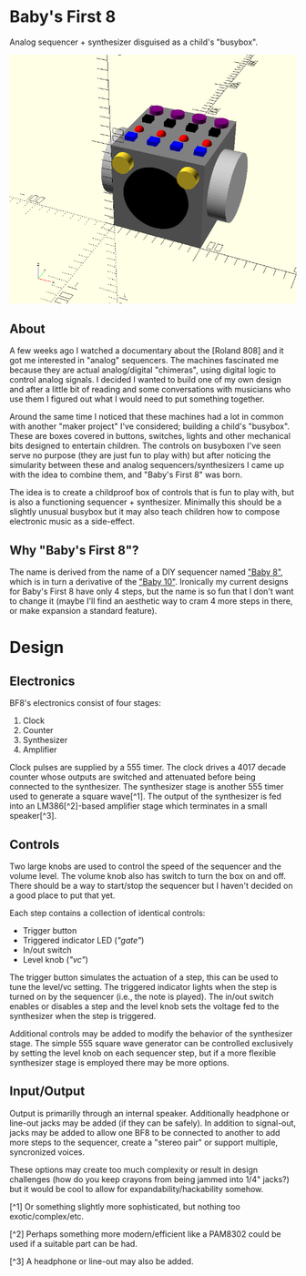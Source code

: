 # Baby's First 8

Analog sequencer + synthesizer disguised as a child's "busybox".

![first draft render](images/rough_render.png)

## About

A few weeks ago I watched a documentary about the [Roland 808] and it got me interested in "analog" sequencers.  The machines fascinated me because they are actual analog/digital "chimeras", using digital logic to control analog signals.  I decided I wanted to build one of my own design and after a little bit of reading and some conversations with musicians who use them I figured out what I would need to put something together.

Around the same time I noticed that these machines had a lot in common with another "maker project" I've considered; building a child's "busybox".  These are boxes covered in buttons, switches, lights and other mechanical bits designed to entertain children.  The controls on busyboxen I've seen serve no purpose (they are just fun to play with) but after noticing the simularity between these and analog sequencers/synthesizers I came up with the idea to combine them, and "Baby's First 8" was born.

The idea is to create a childproof box of controls that is fun to play with, but is also a functioning sequencer + synthesizer.  Minimally this should be a slightly unusual busybox but it may also teach children how to compose electronic music as a side-effect.  

## Why "Baby's First 8"?

The name is derived from the name of a DIY sequencer named ["Baby 8"](https://www.etsy.com/listing/468917092/baby-8-step-sequencer-electronic-project), which is in turn a derivative of the ["Baby 10"](http://www.midiwall.com/gear/babyseq/).  Ironically my current designs for Baby's First 8 have only 4 steps, but the name is so fun that I don't want to change it (maybe I'll find an aesthetic way to cram 4 more steps in there, or make expansion a standard feature).

# Design

## Electronics

BF8's electronics consist of four stages:

1. Clock
2. Counter
3. Synthesizer
4. Amplifier

Clock pulses are supplied by a 555 timer.  The clock drives a 4017 decade counter whose outputs are switched and attenuated before being connected to the synthesizer.  The synthesizer stage is another 555 timer used to generate a square wave[^1].  The output of the synthesizer is fed into an LM386[^2]-based amplifier stage which terminates in a small speaker[^3].

## Controls

Two large knobs are used to control the speed of the sequencer and the volume level.  The volume knob also has switch to turn the box on and off.  There should be a way to start/stop the sequencer but I haven't decided on a good place to put that yet.

Each step contains a collection of identical controls:

* Trigger button
* Triggered indicator LED (*"gate"*)
* In/out switch
* Level knob (*"vc"*)

The trigger button simulates the actuation of a step, this can be used to tune the level/vc setting.  The triggered indicator lights when the step is turned on by the sequencer (i.e., the note is played).  The in/out switch enables or disables a step and the level knob sets the voltage fed to the synthesizer when the step is triggered.

Additional controls may be added to modify the behavior of the synthesizer stage.  The simple 555 square wave generator can be controlled exclusively by setting the level knob on each sequencer step, but if a more flexible synthesizer stage is employed there may be more options.

## Input/Output

Output is primarilly through an internal speaker.  Additionally headphone or line-out jacks may be added (if they can be safely).  In addition to signal-out, jacks may be added to allow one BF8 to be connected to another to add more steps to the sequencer, create a "stereo pair" or support multiple, syncronized voices.  

These options may create too much complexity or result in design challenges (how do you keep crayons from being jammed into 1/4" jacks?) but it would be cool to allow for expandability/hackability somehow.


[^1]
Or something slightly more sophisticated, but nothing too exotic/complex/etc.

[^2]
Perhaps something more modern/efficient like a PAM8302 could be used if a suitable part can be had.

[^3]
A headphone or line-out may also be added.
